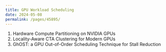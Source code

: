 ```yaml
---
title: GPU Workload Scheduling
date: 2024-05-08
permalink: /pages/45895/
---
```


1. Hardware Compute Partitioning on NVIDIA GPUs
2. Locality-Aware CTA Clustering for Modern GPUs
3. GhOST: a GPU Out-of-Order Scheduling Technique for Stall Reduction
